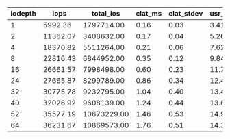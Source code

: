 | iodepth| iops| total\_ios| clat\_ms| clat\_stdev| usr\_cpu| sys\_cpu| OSD\_cpu| OSD\_mem| FIO\_cpu| FIO\_mem |
| ---| ---| ---| ---| ---| ---| ---| ---| ---| ---| ---|
 | 1  | 5992.36  | 1797714.00  | 0.16  | 0.03  | 3.41  | 3.72  | 202.77  | 18.45  | 48.71  | 0.16 |
 | 2  | 11362.07  | 3408632.00  | 0.17  | 0.04  | 5.26  | 5.79  | 269.72  | 19.20  | 80.38  | 0.96 |
 | 4  | 18370.82  | 5511264.00  | 0.21  | 0.06  | 7.62  | 7.64  | 328.13  | 19.20  | 106.16  | 1.28 |
 | 8  | 22816.43  | 6844952.00  | 0.35  | 0.12  | 9.84  | 8.01  | 340.98  | 19.20  | 117.53  | 1.49 |
 | 16  | 26661.57  | 7998498.00  | 0.60  | 0.23  | 11.75  | 8.88  | 328.31  | 19.20  | 132.31  | 1.81 |
 | 24  | 27665.87  | 8299789.00  | 0.86  | 0.34  | 12.41  | 8.90  | 309.79  | 19.20  | 132.50  | 1.87 |
 | 32  | 30775.78  | 9232795.00  | 1.04  | 0.40  | 13.41  | 9.22  | 309.84  | 19.20  | 137.94  | 2.08 |
 | 40  | 32026.92  | 9608139.00  | 1.24  | 0.44  | 13.62  | 9.35  | 325.84  | 19.20  | 141.91  | 2.08 |
 | 52  | 35577.19  | 10673229.00  | 1.46  | 0.53  | 14.91  | 9.81  | 322.83  | 19.20  | 147.40  | 2.24 |
 | 64  | 36231.67  | 10869573.00  | 1.76  | 0.51  | 14.30  | 9.55  | 338.94  | 19.20  | 146.05  | 2.24 |
